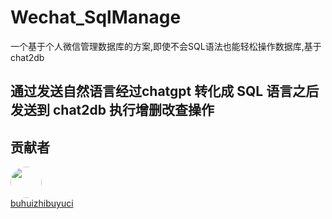 # Wechat_SqlManage
一个基于个人微信管理数据库的方案,即使不会SQL语法也能轻松操作数据库,基于chat2db
## 通过发送自然语言经过chatgpt 转化成 SQL 语言之后发送到 chat2db 执行增删改查操作


## 贡献者
<a href="https://github.com/buhuizhibuyuci">
  <div style="width: 50px; height: 50px; border-radius: 50%; overflow: hidden">
    <img src="https://avatars.githubusercontent.com/u/100076891?v=4" width="50" height="50"/> 
  </div>
  buhuizhibuyuci  
</a>
